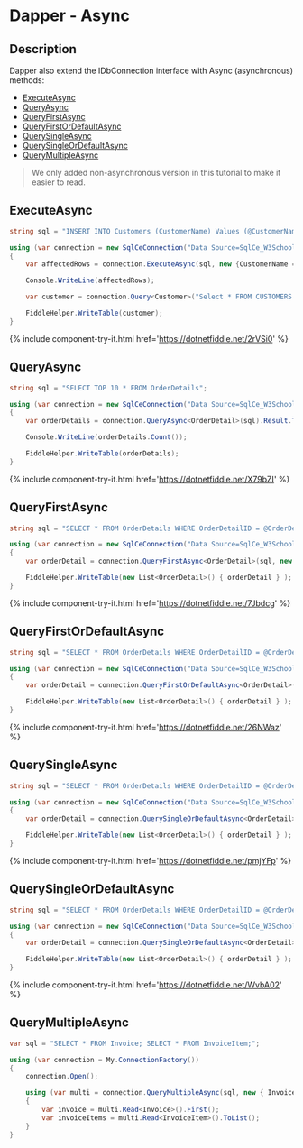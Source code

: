 # Dapper - Async

## Description
Dapper also extend the IDbConnection interface with Async (asynchronous) methods:
- [ExecuteAsync](#executeasync)
- [QueryAsync](#queryasync)
- [QueryFirstAsync](#queryfirstasync)
- [QueryFirstOrDefaultAsync](#queryfirstordefaultasync)
- [QuerySingleAsync](#querysingleasync)
- [QuerySingleOrDefaultAsync](#querysingleordefaultasync)
- [QueryMultipleAsync](#querymultipleasync)

> We only added non-asynchronous version in this tutorial to make it easier to read.

## ExecuteAsync

```csharp
string sql = "INSERT INTO Customers (CustomerName) Values (@CustomerName);";

using (var connection = new SqlCeConnection("Data Source=SqlCe_W3Schools.sdf"))
{
	var affectedRows = connection.ExecuteAsync(sql, new {CustomerName = "Mark"}).Result;

	Console.WriteLine(affectedRows);

	var customer = connection.Query<Customer>("Select * FROM CUSTOMERS WHERE CustomerName = 'Mark'").ToList();

	FiddleHelper.WriteTable(customer);
}
```
{% include component-try-it.html href='https://dotnetfiddle.net/2rVSi0' %}

## QueryAsync
```csharp
string sql = "SELECT TOP 10 * FROM OrderDetails";

using (var connection = new SqlCeConnection("Data Source=SqlCe_W3Schools.sdf"))
{
	var orderDetails = connection.QueryAsync<OrderDetail>(sql).Result.ToList();

	Console.WriteLine(orderDetails.Count());

	FiddleHelper.WriteTable(orderDetails);
}
```
{% include component-try-it.html href='https://dotnetfiddle.net/X79bZI' %}

## QueryFirstAsync
```csharp
string sql = "SELECT * FROM OrderDetails WHERE OrderDetailID = @OrderDetailID;";

using (var connection = new SqlCeConnection("Data Source=SqlCe_W3Schools.sdf"))
{
	var orderDetail = connection.QueryFirstAsync<OrderDetail>(sql, new {OrderDetailID = 1}).Result;

	FiddleHelper.WriteTable(new List<OrderDetail>() { orderDetail } );
}
```
{% include component-try-it.html href='https://dotnetfiddle.net/7Jbdcg' %}

## QueryFirstOrDefaultAsync
```csharp
string sql = "SELECT * FROM OrderDetails WHERE OrderDetailID = @OrderDetailID;";

using (var connection = new SqlCeConnection("Data Source=SqlCe_W3Schools.sdf"))
{
	var orderDetail = connection.QueryFirstOrDefaultAsync<OrderDetail>(sql, new {OrderDetailID = 1}).Result;

	FiddleHelper.WriteTable(new List<OrderDetail>() { orderDetail } );
}
```
{% include component-try-it.html href='https://dotnetfiddle.net/26NWaz' %}

## QuerySingleAsync
```csharp
string sql = "SELECT * FROM OrderDetails WHERE OrderDetailID = @OrderDetailID;";

using (var connection = new SqlCeConnection("Data Source=SqlCe_W3Schools.sdf"))
{			
	var orderDetail = connection.QuerySingleOrDefaultAsync<OrderDetail>(sql, new {OrderDetailID = 1}).Result;

	FiddleHelper.WriteTable(new List<OrderDetail>() { orderDetail } );
}
```
{% include component-try-it.html href='https://dotnetfiddle.net/pmjYFp' %}

## QuerySingleOrDefaultAsync
```csharp
string sql = "SELECT * FROM OrderDetails WHERE OrderDetailID = @OrderDetailID;";

using (var connection = new SqlCeConnection("Data Source=SqlCe_W3Schools.sdf"))
{
	var orderDetail = connection.QuerySingleOrDefaultAsync<OrderDetail>(sql, new {OrderDetailID = 1}).Result;

	FiddleHelper.WriteTable(new List<OrderDetail>() { orderDetail } );
}
```
{% include component-try-it.html href='https://dotnetfiddle.net/WvbA02' %}

## QueryMultipleAsync
```csharp
var sql = "SELECT * FROM Invoice; SELECT * FROM InvoiceItem;";

using (var connection = My.ConnectionFactory())
{
	connection.Open();

	using (var multi = connection.QueryMultipleAsync(sql, new { InvoiceID = 1 }).Result)
	{
		var invoice = multi.Read<Invoice>().First();
		var invoiceItems = multi.Read<InvoiceItem>().ToList();
	}
}
```
